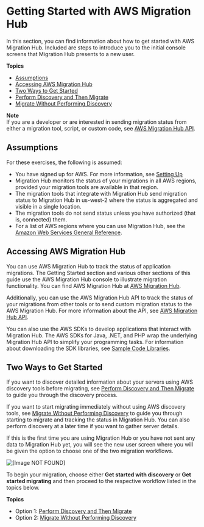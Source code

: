 # Getting Started with AWS Migration Hub<a name="getting-started"></a>

In this section, you can find information about how to get started with AWS Migration Hub\. Included are steps to introduce you to the initial console screens that Migration Hub presents to a new user\.

**Topics**
+ [Assumptions](#gs-assumptions)
+ [Accessing AWS Migration Hub](#access-via-console-and-api)
+ [Two Ways to Get Started](#gs-the-two-ways)
+ [Perform Discovery and Then Migrate](gs-new-user-discovery.md)
+ [Migrate Without Performing Discovery](gs-new-user-migration.md)

**Note**  
If you are a developer or are interested in sending migration status from either a migration tool, script, or custom code, see [AWS Migration Hub API](api-reference.md)\.

## Assumptions<a name="gs-assumptions"></a>

For these exercises, the following is assumed:
+ You have signed up for AWS\. For more information, see [Setting Up](setting-up.md)
+ Migration Hub monitors the status of your migrations in all AWS regions, provided your migration tools are available in that region\.
+ The migration tools that integrate with Migration Hub send migration status to Migration Hub in us\-west\-2 where the status is aggregated and visible in a single location\.
+ The migration tools do not send status unless you have authorized \(that is, connected\) them\.
+ For a list of AWS regions where you can use Migration Hub, see the [Amazon Web Services General Reference](https://docs.aws.amazon.com/general/latest/gr/rande.html#migrationhub_region)\.

## Accessing AWS Migration Hub<a name="access-via-console-and-api"></a>

You can use AWS Migration Hub to track the status of application migrations\. The Getting Started section and various other sections of this guide use the AWS Migration Hub console to illustrate migration functionality\. You can find AWS Migration Hub at [AWS Migration Hub](http://console.aws.amazon.com/migrationhub/home)\.

Additionally, you can use the AWS Migration Hub API to track the status of your migrations from other tools or to send custom migration status to the AWS Migration Hub\. For more information about the API, see [AWS Migration Hub API](api-reference.md)\. 

You can also use the AWS SDKs to develop applications that interact with Migration Hub\. The AWS SDKs for Java, \.NET, and PHP wrap the underlying Migration Hub API to simplify your programming tasks\. For information about downloading the SDK libraries, see [Sample Code Libraries](http://aws.amazon.com/code)\.

## Two Ways to Get Started<a name="gs-the-two-ways"></a>

If you want to discover detailed information about your servers using AWS discovery tools before migrating, see [Perform Discovery and Then Migrate](gs-new-user-discovery.md) to guide you through the discovery process\.

If you want to start migrating immediately without using AWS discovery tools, see [Migrate Without Performing Discovery](gs-new-user-migration.md) to guide you through starting to migrate and tracking the status in Migration Hub\. You can also perform discovery at a later time if you want to gather server details\.

If this is the first time you are using Migration Hub or you have not sent any data to Migration Hub yet, you will see the new user screen where you will be given the option to choose one of the two migration workflows\.

![\[Image NOT FOUND\]](http://docs.aws.amazon.com/migrationhub/latest/ug/images/DashNewUser.png)

To begin your migration, choose either **Get started with discovery** or **Get started migrating** and then proceed to the respective workflow listed in the topics below\.

**Topics**
+ Option 1: [Perform Discovery and Then Migrate](gs-new-user-discovery.md)
+ Option 2: [Migrate Without Performing Discovery](gs-new-user-migration.md)